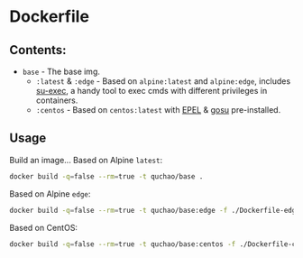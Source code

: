 # Dockerfile

## Contents:

- `base` - The base img.
    - `:latest` & `:edge` -  Based on `alpine:latest` and `alpine:edge`, includes [su-exec](https://github.com/ncopa/su-exec), a handy tool to exec cmds with different privileges in containers.
    - `:centos` - Based on `centos:latest` with [EPEL](https://fedoraproject.org/wiki/EPEL) & [gosu](https://github.com/tianon/gosu) pre-installed.

## Usage

Build an image...
Based on Alpine `latest`:

``` bash
docker build -q=false --rm=true -t quchao/base .
```

Based on Alpine `edge`:

``` bash
docker build -q=false --rm=true -t quchao/base:edge -f ./Dockerfile-edge .
```

Based on CentOS:

``` bash
docker build -q=false --rm=true -t quchao/base:centos -f ./Dockerfile-centos .
```
